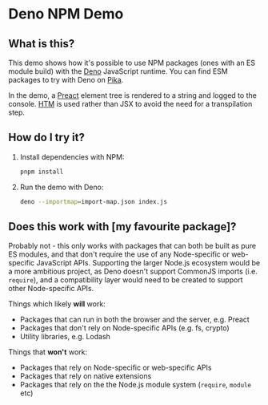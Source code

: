 # Deno NPM Demo

## What is this?

This demo shows how it's possible to use NPM packages (ones with an ES module build) with the [Deno](https://deno.land/) JavaScript runtime. You can find ESM packages to try with Deno on [Pika](https://www.pika.dev/).

In the demo, a [Preact](https://preactjs.com/) element tree is rendered to a string and logged to the console. [HTM](https://github.com/developit/htm) is used rather than JSX to avoid the need for a transpilation step.

## How do I try it?

1. Install dependencies with NPM:

   ```sh
   pnpm install
   ```

2. Run the demo with Deno:

   ```sh
   deno --importmap=import-map.json index.js
   ```

## Does this work with [my favourite package]?

Probably not - this only works with packages that can both be built as pure ES modules, and that don't require the use of any Node-specific or web-specific JavaScript APIs. Supporting the larger Node.js ecosystem would be a more ambitious project, as Deno doesn't support CommonJS imports (i.e. `require`), and a compatibility layer would need to be created to support other Node-specific APIs.

Things which likely **will** work:

- Packages that can run in both the browser and the server, e.g. Preact
- Packages that don't rely on Node-specific APIs (e.g. fs, crypto)
- Utility libraries, e.g. Lodash

Things that **won't** work:

- Packages that rely on Node-specific or web-specific APIs
- Packages that rely on native extensions
- Packages that rely on the the Node.js module system (`require`, `module` etc)
